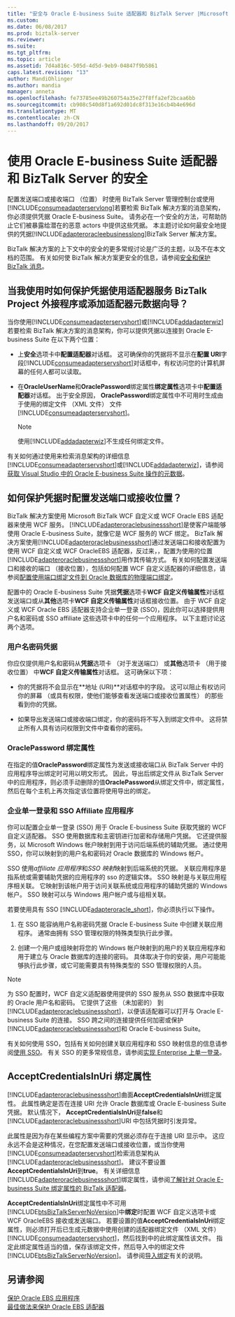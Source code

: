 ```yaml
---
title: "安全与 Oracle E-business Suite 适配器和 BizTalk Server |Microsoft 文档"
ms.custom: 
ms.date: 06/08/2017
ms.prod: biztalk-server
ms.reviewer: 
ms.suite: 
ms.tgt_pltfrm: 
ms.topic: article
ms.assetid: 7d4a816c-505d-4d5d-9eb9-04847f9b5861
caps.latest.revision: "13"
author: MandiOhlinger
ms.author: mandia
manager: anneta
ms.openlocfilehash: fe73785ee49b260754a35e27f8ffa2ef2bcaa6bb
ms.sourcegitcommit: cb908c540d8f1a692d01dc8f313e16cb4b4e696d
ms.translationtype: MT
ms.contentlocale: zh-CN
ms.lasthandoff: 09/20/2017
---
```

# <a name="security-with-the-oracle-e-business-suite-adapter-and-biztalk-server"></a>使用 Oracle E-business Suite 适配器和 BizTalk Server 的安全
配置发送端口或接收端口 （位置） 时使用 BizTalk Server 管理控制台或使用[!INCLUDE[consumeadapterservlong](../../includes/consumeadapterservlong-md.md)]若要检索 BizTalk 解决方案的消息架构，你必须提供凭据 Oracle E-business Suite。 请务必在一个安全的方法，可帮助防止它们被暴露给潜在的恶意 actors 中提供这些凭据。 本主题讨论如何最安全地提供的凭据[!INCLUDE[adapteroracleebusinesslong](../../includes/adapteroracleebusinesslong-md.md)]BizTalk Server 解决方案。  
  
 BizTalk 解决方案的上下文中的安全的更多常规讨论是广泛的主题，以及不在本文档的范围。 有关如何使 BizTalk 解决方案更安全的信息，请参阅[安全和保护 BizTalk 消息](../../core/secure-and-protect-your-biztalk-messages.md)。   
  
## <a name="how-do-i-protect-credentials-when-i-use-the-consume-adapter-service-biztalk-project-add-in-or-add-adapter-metadata-wizard"></a>当我使用时如何保护凭据使用适配器服务 BizTalk Project 外接程序或添加适配器元数据向导？  
 当你使用[!INCLUDE[consumeadapterservshort](../../includes/consumeadapterservshort-md.md)]或[!INCLUDE[addadapterwiz](../../includes/addadapterwiz-md.md)]若要检索 BizTalk 解决方案的消息架构，你可以提供凭据以连接到 Oracle E-business Suite 在以下两个位置：  
  
-   上**安全**选项卡中**配置适配器**对话框。 这可确保你的凭据将不显示在**配置 URI**字段[!INCLUDE[consumeadapterservshort](../../includes/consumeadapterservshort-md.md)]对话框中，有权访问您的计算机屏幕的任何人都可以读取。  
  
-   在**OracleUserName**和**OraclePassword**绑定属性**绑定属性**选项卡中**配置适配器**对话框。 出于安全原因， **OraclePassword**绑定属性中不可用时生成由于使用的绑定文件 （XML 文件） 文件[!INCLUDE[consumeadapterservshort](../../includes/consumeadapterservshort-md.md)]。  
  
    > [!NOTE]
    >  使用[!INCLUDE[addadapterwiz](../../includes/addadapterwiz-md.md)]不生成任何绑定文件。  
  
 有关如何通过使用来检索消息架构的详细信息[!INCLUDE[consumeadapterservshort](../../includes/consumeadapterservshort-md.md)]或[!INCLUDE[addadapterwiz](../../includes/addadapterwiz-md.md)]，请参阅[获取 Visual Studio 中的 Oracle E-business Suite 操作的元数据](../../adapters-and-accelerators/adapter-oracle-ebs/get-metadata-for-oracle-e-business-suite-operations-in-visual-studio.md)。  
  
## <a name="how-do-i-protect-credentials-when-i-configure-a-send-port-or-a-receive-location"></a>如何保护凭据时配置发送端口或接收位置？  
 BizTalk 解决方案使用 Microsoft BizTalk WCF 自定义或 WCF Oracle EBS 适配器来使用 WCF 服务。 [!INCLUDE[adapteroraclebusinessshort](../../includes/adapteroraclebusinessshort-md.md)]是使客户端能够使用 Oracle E-business Suite，就像它是 WCF 服务的 WCF 绑定。 BizTalk 解决方案使用[!INCLUDE[adapteroraclebusinessshort](../../includes/adapteroraclebusinessshort-md.md)]通过发送端口和接收配置为使用 WCF 自定义或 WCF OracleEBS 适配器，反过来，，配置为使用的位置[!INCLUDE[adapteroraclebusinessshort](../../includes/adapteroraclebusinessshort-md.md)]用作其传输方式。 有关如何配置发送端口和接收的端口 （接收位置），包括如何配置 WCF 自定义适配器的详细信息，请参阅[配置使用端口绑定文件到 Oracle 数据库的物理端口绑定](../../adapters-and-accelerators/adapter-oracle-ebs/configure-a-physical-port-binding-using-a-port-binding-file-to-oracle-ebs.md)。  
  
 配置中的 Oracle E-business Suite 凭据**凭据**选项卡**WCF 自定义传输属性**对话框发送端口或从**其他**选项卡**WCF 自定义传输属性**对话框接收位置。 由于 WCF 自定义或 WCF Oracle EBS 适配器支持企业单一登录 (SSO)，因此你可以选择提供用户名和密码或 SSO affiliate 这些选项卡中的任何一个应用程序。 以下主题讨论这两个选项。  
  
### <a name="user-name-password-credentials"></a>用户名密码凭据  
 你应仅提供用户名和密码从**凭据**选项卡 （对于发送端口） 或**其他**选项卡 （用于接收位置） 中**WCF 自定义传输属性**对话框。 这可确保以下项：  
  
-   你的凭据将不会显示在**地址 (URI)**对话框中的字段。 这可以阻止有权访问你的屏幕 （或具有权限，使他们能够查看发送端口或接收位置属性） 的那些看到你的凭据。  
  
-   如果导出发送端口或接收端口绑定，你的密码将不写入到绑定文件中。 这将禁止所有人具有访问权限到文件中查看你的密码。  
  
### <a name="oraclepassword-binding-property"></a>OraclePassword 绑定属性  
 在指定的值**OraclePassword**绑定属性为发送或接收端口从 BizTalk Server 中的应用程序导出绑定时可用以明文形式。 因此，导出后绑定文件从 BizTalk Server 中的应用程序，则必须手动删除的值**OraclePassword**从绑定文件中，绑定属性，然后在每个主机上再次指定该位置将使用导出的绑定。  
  
### <a name="enterprise-single-sign-on-and-sso-affiliate-applications"></a>企业单一登录和 SSO Affiliate 应用程序  
 你可以配置企业单一登录 (SSO) 用于 Oracle E-business Suite 获取凭据的 WCF 自定义适配器。 SSO 使用数据库和主密钥进行加密和存储用户凭据。 它还提供服务，以 Microsoft Windows 帐户映射到用于访问后端系统的辅助凭据。 通过使用 SSO，你可以映射到的用户名和密码对 Oracle 数据库的 Windows 帐户。  
  
 SSO 使用*affiliate 应用程序*和*SSO 映射*映射到后端系统的凭据。 关联应用程序是指系统或需要辅助凭据的应用程序的 sso 的逻辑实体。 SSO 映射是与关联应用程序相关联。 它映射到该帐户用于访问关联系统或应用程序的辅助凭据的 Windows 帐户。 SSO 映射可以与 Windows 用户帐户或与组相关联。  
  
 若要使用具有 SSO [!INCLUDE[adapteroracle_short](../../includes/adapteroracle-short-md.md)]，你必须执行以下操作。  
  
1.  在 SSO 能容纳用户名称密码凭据 Oracle E-business Suite 中创建关联应用程序。 通常由拥有 SSO 管理权限的特殊类型执行此步骤。  
  
2.  创建一个用户或组映射将您的 Windows 帐户映射到的用户的关联应用程序和用于建立与 Oracle 数据库的连接的密码。 具体取决于你的安装，用户可能能够执行此步骤，或它可能需要具有特殊类型的 SSO 管理权限的人员。  
  
> [!NOTE]
>  为 SSO 配置时，WCF 自定义适配器使用提供的 SSO 服务从 SSO 数据库中获取的 Oracle 用户名和密码。 它提供了这些 （未加密的） 到[!INCLUDE[adapteroraclebusinessshort](../../includes/adapteroraclebusinessshort-md.md)]，以便该适配器可以打开与 Oracle E-business Suite 的连接。 SSO 跨之间的连接提供任何加密或保护[!INCLUDE[adapteroraclebusinessshort](../../includes/adapteroraclebusinessshort-md.md)]和 Oracle E-business Suite。  
  
 有关如何使用 SSO，包括有关如何创建关联应用程序和 SSO 映射信息的信息请参阅[使用 SSO](../../core/using-sso.md)。 有关 SSO 的更多常规信息，请参阅[实现 Enterprise 上单一登录](../../core/implementing-enterprise-single-sign-on.md)。 
  
## <a name="the-acceptcredentialsinuri-binding-property"></a>AcceptCredentialsInUri 绑定属性  
 [!INCLUDE[adapteroraclebusinessshort](../../includes/adapteroraclebusinessshort-md.md)]曲面**AcceptCredentialsInUri**绑定属性。 此属性确定是否在连接 URI 允许 Oracle 数据库或 Oracle E-business Suite 凭据。 默认情况下， **AcceptCredentialsInUri**是**false**和[!INCLUDE[adapteroraclebusinessshort](../../includes/adapteroraclebusinessshort-md.md)]URI 中包括凭据时引发异常。  
  
 此属性是因为存在某些编程方案中需要的凭据必须存在于连接 URI 显示中。 这应永远不会是这种情况，在您配置发送端口或接收位置，或当你使用[!INCLUDE[consumeadapterservshort](../../includes/consumeadapterservshort-md.md)]检索消息架构从[!INCLUDE[adapteroraclebusinessshort](../../includes/adapteroraclebusinessshort-md.md)]。 建议不要设置**AcceptCredentialsInUri**到**true**。 有关详细信息[!INCLUDE[adapteroraclebusinessshort](../../includes/adapteroraclebusinessshort-md.md)]绑定属性，请参阅[了解针对 Oracle E-business Suite 绑定属性的 BizTalk 适配器](../../adapters-and-accelerators/adapter-oracle-ebs/read-about-the-biztalk-adapter-for-oracle-e-business-suite-binding-properties.md)。  
  
 **AcceptCredentialsInUri**绑定属性中不可用[!INCLUDE[btsBizTalkServerNoVersion](../../includes/btsbiztalkservernoversion-md.md)]中**绑定**时配置 WCF 自定义选项卡或 WCF OracleEBS 接收或发送端口。 若要设置的值**AcceptCredentialsInUri**绑定属性，则必须打开后已生成元数据中使用创建的适配器绑定文件 （XML 文件） [!INCLUDE[consumeadapterservshort](../../includes/consumeadapterservshort-md.md)]，然后找到中的此绑定属性该文件。 指定此绑定属性适当的值，保存该绑定文件，然后导入中的绑定文件[!INCLUDE[btsBizTalkServerNoVersion](../../includes/btsbiztalkservernoversion-md.md)]。 请参阅[导入绑定](http://msdn.microsoft.com/library/7af35a2e-fb7c-48a1-af28-93427403a745)有关的说明。  
  
## <a name="see-also"></a>另请参阅  
 [保护 Oracle EBS 应用程序](../../adapters-and-accelerators/adapter-oracle-ebs/secure-your-oracle-ebs-applications.md)  
 [最佳做法来保护 Oracle EBS 适配器](../../adapters-and-accelerators/adapter-oracle-ebs/best-practices-to-secure-the-oracle-e-business-suite-adapter.md)
